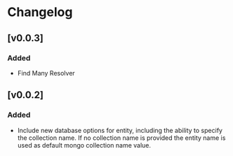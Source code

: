 # Changelog

## [v0.0.3]

### Added
- Find Many Resolver

## [v0.0.2]

### Added
- Include new database options for entity, including the ability to specify the collection name. If no collection name is provided the entity name is used as default mongo collection name value.
